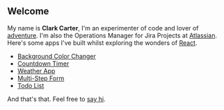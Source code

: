 ## Welcome

My name is **Clark Carter**, I'm an experimenter of code and lover of [adventure](http://www.adventureplaybook.com/about/). I'm also the Operations Manager for Jira Projects at [Atlassian](https://www.atlassian.com/). Here's some apps I've built whilst exploring the wonders of [React](https://facebook.github.io/react/).

- [Background Color Changer](https://github.com/clarkcarter/bg-colour-changer)
- [Countdown Timer](https://github.com/clarkcarter/timer)
- [Weather App](https://github.com/clarkcarter/weather)
- [Multi-Step Form](https://github.com/clarkcarter/multi-step-form)
- [Todo List](https://github.com/clarkcarter/todo)

And that's that. Feel free to [say hi](mailto:clark@clarkcarter.com).
